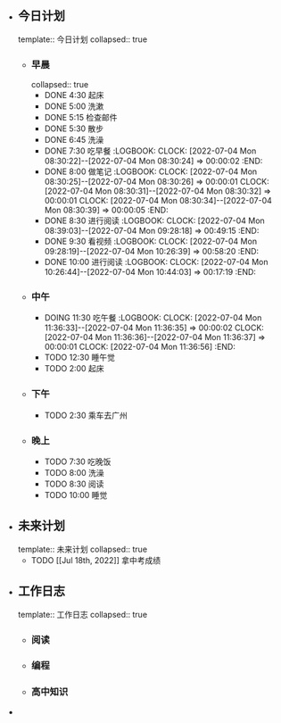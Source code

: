 - ## 今日计划
  template:: 今日计划
  collapsed:: true
	- ### 早晨
	  collapsed:: true
		- DONE 4:30 起床
		- DONE 5:00 洗漱
		- DONE 5:15 检查邮件
		- DONE 5:30 散步
		- DONE 6:45 洗澡
		- DONE 7:30 吃早餐
		  :LOGBOOK:
		  CLOCK: [2022-07-04 Mon 08:30:22]--[2022-07-04 Mon 08:30:24] =>  00:00:02
		  :END:
		- DONE 8:00 做笔记
		  :LOGBOOK:
		  CLOCK: [2022-07-04 Mon 08:30:25]--[2022-07-04 Mon 08:30:26] =>  00:00:01
		  CLOCK: [2022-07-04 Mon 08:30:31]--[2022-07-04 Mon 08:30:32] =>  00:00:01
		  CLOCK: [2022-07-04 Mon 08:30:34]--[2022-07-04 Mon 08:30:39] =>  00:00:05
		  :END:
		- DONE 8:30 进行阅读
		  :LOGBOOK:
		  CLOCK: [2022-07-04 Mon 08:39:03]--[2022-07-04 Mon 09:28:18] =>  00:49:15
		  :END:
		- DONE 9:30 看视频
		  :LOGBOOK:
		  CLOCK: [2022-07-04 Mon 09:28:19]--[2022-07-04 Mon 10:26:39] =>  00:58:20
		  :END:
		- DONE 10:00 进行阅读
		  :LOGBOOK:
		  CLOCK: [2022-07-04 Mon 10:26:44]--[2022-07-04 Mon 10:44:03] =>  00:17:19
		  :END:
	- ### 中午
		- DOING 11:30 吃午餐
		  :LOGBOOK:
		  CLOCK: [2022-07-04 Mon 11:36:33]--[2022-07-04 Mon 11:36:35] =>  00:00:02
		  CLOCK: [2022-07-04 Mon 11:36:36]--[2022-07-04 Mon 11:36:37] =>  00:00:01
		  CLOCK: [2022-07-04 Mon 11:36:56]
		  :END:
		- TODO 12:30 睡午觉
		- TODO 2:00 起床
	- ### 下午
		- TODO 2:30 乘车去广州
	- ### 晚上
		- TODO 7:30 吃晚饭
		- TODO 8:00 洗澡
		- TODO 8:30 阅读
		- TODO 10:00 睡觉
- ## 未来计划
  template:: 未来计划
  collapsed:: true
	- TODO [[Jul 18th, 2022]] 拿中考成绩
- ## 工作日志
  template:: 工作日志
  collapsed:: true
	- ### 阅读
	- ### 编程
	- ### 高中知识
-